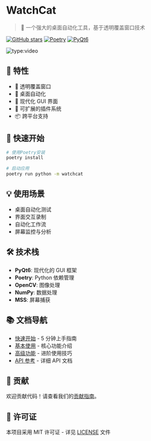 # WatchCat

> 🚀 一个强大的桌面自动化工具，基于透明覆盖窗口技术

[![GitHub stars](https://img.shields.io/github/stars/cs-magic-open/watchcat?style=social)](https://github.com/cs-magic-open/watchcat)
[![Poetry](https://img.shields.io/badge/poetry-managed-blue)](https://python-poetry.org/)
[![PyQt6](https://img.shields.io/badge/GUI-PyQt6-green)](https://www.riverbankcomputing.com/software/pyqt/)

![type:video](https://www.bilibili.com/video/BV11CB5YWEyM/)

## 🎯 特性

- 💫 透明覆盖窗口
- 🤖 桌面自动化
- 🎨 现代化 GUI 界面
- 🔧 可扩展的插件系统
- 📦 跨平台支持

## 🚀 快速开始

```bash
# 使用Poetry安装
poetry install

# 启动应用
poetry run python -m watchcat
```

## 💡 使用场景

- 桌面自动化测试
- 界面交互录制
- 自动化工作流
- 屏幕监控与分析

## 🛠️ 技术栈

- **PyQt6**: 现代化的 GUI 框架
- **Poetry**: Python 依赖管理
- **OpenCV**: 图像处理
- **NumPy**: 数据处理
- **MSS**: 屏幕捕获

## 📚 文档导航

- [快速开始](getting-started.md) - 5 分钟上手指南
- [基本使用](guide/basic-usage.md) - 核心功能介绍
- [高级功能](guide/advanced.md) - 进阶使用技巧
- [API 参考](api/qt-interface.md) - 详细 API 文档

## 🤝 贡献

欢迎贡献代码！请查看我们的[贡献指南](development/contributing.md)。

## 📄 许可证

本项目采用 MIT 许可证 - 详见 [LICENSE](https://github.com/cs-magic-open/watchcat/blob/main/LICENSE) 文件
